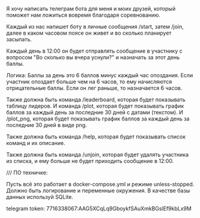 Я хочу написать телеграм бота для меня и моих друзей, который поможет нам ложиться вовремя благодаря соревнованию. 

Каждый из нас напишет боту в личные сообщения /start, затем /join, далее в каком часовом поясе он живет и во сколько планирует засыпать.

Каждый день в 12:00 он будет отправлять сообщение в участнику с вопросом "Во сколько вы вчера уснули?" и назначать за этот день баллы.

Логика: Баллы за день это 6 баллов минус каждый час опоздания. Если участник опоздает больше чем на 6 часов, то ему начисляются отрицательные баллы. Если он лег раньше, то назначается 6 часов.

Также должна быть команда /leaderboard, которая будет показывать таблицу лидеров. И команда /plot, которая будет показывать график баллов за каждый день за последние 30 дней с датами (текстом). И /plot_png, которая будет показывать график баллов за каждый день за последние 30 дней в виде png.

Также должна быть команда /help, которая будет показывать список команд и их описание.

Также должна быть команда /unjoin, которая будет удалять участника из списка, и ему больше не будет приходить сообщение в 12:00.

/// ПО техничке:

Пусть всё это работает в docker-compose.yml и режиме unless-stopped.
Должно быть логирование и переменные окружения.
В качестве базы данных используй SQLite.

telegram token: 7716338067:AAG5XCqLq9GboykfSAuXmkBGslEf9kbLx9M
